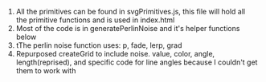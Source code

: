 1. All the primitives can be found in svgPrimitives.js, this file will hold all the primitive functions and is used in index.html
2. Most of the code is in generatePerlinNoise and it's helper functions below
3. tThe perlin noise function uses: p, fade, lerp, grad
4. Repurposed createGrid to include noise. value, color, angle, length(reprised), and specific code for line angles because I couldn't
get them to work with <rotate>